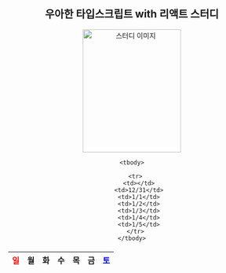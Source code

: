<div style="text-align: center;">

  <h2>우아한 타입스크립트 with 리액트 스터디</h2>

<img src="https://github.com/user-attachments/assets/5abf30b2-e7f3-45ed-8d4a-c7eea44e67d0" 
       alt="스터디 이미지" 
       width="200" 
       height="250" />

  <table style="width: 100%; border-collapse: collapse; margin-top: 20px;">
    <thead>
      <tr>
        <th style="color: red;">일</th>
        <th>월</th>
        <th>화</th>
        <th>수</th>
        <th>목</th>
        <th>금</th>
        <th style="color: blue;">토</th>
      </tr>
    </thead>

    <tbody>

      <tr>
        <td></td>
        <td>12/31</td>
        <td>1/1</td>
        <td>1/2</td>
        <td>1/3</td>
        <td>1/4</td>
        <td>1/5</td>
      </tr>
    </tbody>

  </table>

</div>
